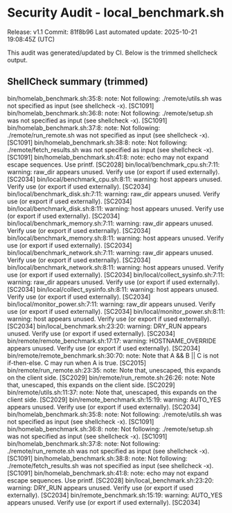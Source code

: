 # Security Audit - local_benchmark.sh

Release: v1.1
Commit: 81f8b96
Last automated update: 2025-10-21 19:08:45Z (UTC)

This audit was generated/updated by CI. Below is the trimmed shellcheck output.

## ShellCheck summary (trimmed)

bin/homelab_benchmark.sh:35:8: note: Not following: ./remote/utils.sh was not specified as input (see shellcheck -x). [SC1091]
bin/homelab_benchmark.sh:36:8: note: Not following: ./remote/setup.sh was not specified as input (see shellcheck -x). [SC1091]
bin/homelab_benchmark.sh:37:8: note: Not following: ./remote/run_remote.sh was not specified as input (see shellcheck -x). [SC1091]
bin/homelab_benchmark.sh:38:8: note: Not following: ./remote/fetch_results.sh was not specified as input (see shellcheck -x). [SC1091]
bin/homelab_benchmark.sh:41:8: note: echo may not expand escape sequences. Use printf. [SC2028]
bin/local/benchmark_cpu.sh:7:11: warning: raw_dir appears unused. Verify use (or export if used externally). [SC2034]
bin/local/benchmark_cpu.sh:8:11: warning: host appears unused. Verify use (or export if used externally). [SC2034]
bin/local/benchmark_disk.sh:7:11: warning: raw_dir appears unused. Verify use (or export if used externally). [SC2034]
bin/local/benchmark_disk.sh:8:11: warning: host appears unused. Verify use (or export if used externally). [SC2034]
bin/local/benchmark_memory.sh:7:11: warning: raw_dir appears unused. Verify use (or export if used externally). [SC2034]
bin/local/benchmark_memory.sh:8:11: warning: host appears unused. Verify use (or export if used externally). [SC2034]
bin/local/benchmark_network.sh:7:11: warning: raw_dir appears unused. Verify use (or export if used externally). [SC2034]
bin/local/benchmark_network.sh:8:11: warning: host appears unused. Verify use (or export if used externally). [SC2034]
bin/local/collect_sysinfo.sh:7:11: warning: raw_dir appears unused. Verify use (or export if used externally). [SC2034]
bin/local/collect_sysinfo.sh:8:11: warning: host appears unused. Verify use (or export if used externally). [SC2034]
bin/local/monitor_power.sh:7:11: warning: raw_dir appears unused. Verify use (or export if used externally). [SC2034]
bin/local/monitor_power.sh:8:11: warning: host appears unused. Verify use (or export if used externally). [SC2034]
bin/local_benchmark.sh:23:20: warning: DRY_RUN appears unused. Verify use (or export if used externally). [SC2034]
bin/remote/remote_benchmark.sh:17:17: warning: HOSTNAME_OVERRIDE appears unused. Verify use (or export if used externally). [SC2034]
bin/remote/remote_benchmark.sh:30:70: note: Note that A && B || C is not if-then-else. C may run when A is true. [SC2015]
bin/remote/run_remote.sh:23:35: note: Note that, unescaped, this expands on the client side. [SC2029]
bin/remote/run_remote.sh:26:26: note: Note that, unescaped, this expands on the client side. [SC2029]
bin/remote/utils.sh:11:37: note: Note that, unescaped, this expands on the client side. [SC2029]
bin/remote_benchmark.sh:15:19: warning: AUTO_YES appears unused. Verify use (or export if used externally). [SC2034]
bin/homelab_benchmark.sh:35:8: note: Not following: ./remote/utils.sh was not specified as input (see shellcheck -x). [SC1091]
bin/homelab_benchmark.sh:36:8: note: Not following: ./remote/setup.sh was not specified as input (see shellcheck -x). [SC1091]
bin/homelab_benchmark.sh:37:8: note: Not following: ./remote/run_remote.sh was not specified as input (see shellcheck -x). [SC1091]
bin/homelab_benchmark.sh:38:8: note: Not following: ./remote/fetch_results.sh was not specified as input (see shellcheck -x). [SC1091]
bin/homelab_benchmark.sh:41:8: note: echo may not expand escape sequences. Use printf. [SC2028]
bin/local_benchmark.sh:23:20: warning: DRY_RUN appears unused. Verify use (or export if used externally). [SC2034]
bin/remote_benchmark.sh:15:19: warning: AUTO_YES appears unused. Verify use (or export if used externally). [SC2034]
